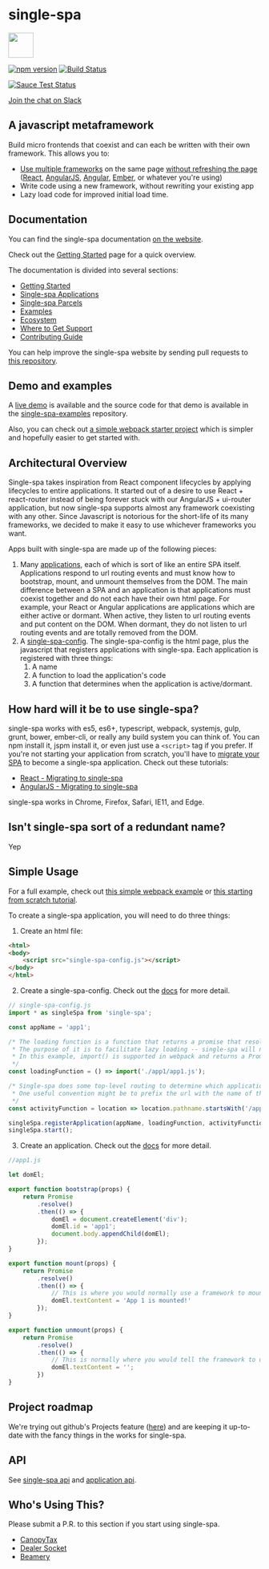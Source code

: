 # single-spa

<img src="https://single-spa.js.org/img/logo-white-bgblue.svg" width="50" height="50">

[![npm version](https://img.shields.io/npm/v/single-spa.svg?style=flat-square)](https://www.npmjs.org/package/single-spa)
[![Build Status](https://img.shields.io/travis/CanopyTax/single-spa/master.svg?style=flat-square)](https://travis-ci.org/CanopyTax/single-spa)

[![Sauce Test Status](https://saucelabs.com/browser-matrix/joeldenning.svg)](https://saucelabs.com/u/joeldenning)

[Join the chat on Slack](https://join.slack.com/t/single-spa/shared_invite/enQtMzIwMTcxNTU3ODQyLTM1Y2U1OWMzNTNjOWYyZDBlMDJhN2VkYzk3MDI2NzQ2Nzg0MzMzNjVhNWE2YjVhMTcxNjFkOWYzMjllMmUxMjk)

## A javascript metaframework

Build micro frontends that coexist and can each be written with their own framework. This allows you to:
- [Use multiple frameworks](/docs/single-spa-ecosystem.md#help-for-frameworks) on the same page [without refreshing the page](/docs/applications.md)
  ([React](https://github.com/CanopyTax/single-spa-react), [AngularJS](https://github.com/CanopyTax/single-spa-angular1), [Angular](https://github.com/CanopyTax/single-spa-angular2), [Ember](https://github.com/CanopyTax/single-spa-ember), or whatever you're using)
- Write code using a new framework, without rewriting your existing app
- Lazy load code for improved initial load time.

## Documentation

You can find the single-spa documentation [on the website](https://single-spa.js.org/).  

Check out the [Getting Started](https://single-spa.js.org/docs/getting-started-overview.html) page for a quick overview.

The documentation is divided into several sections:

* [Getting Started](https://single-spa.js.org/docs/getting-started-overview.html)
* [Single-spa Applications](https://single-spa.js.org/docs/building-applications.html)
* [Single-spa Parcels](https://single-spa.js.org/docs/parcels-overview.html)
* [Examples](https://single-spa.js.org/docs/examples.html)
* [Ecosystem](https://single-spa.js.org/docs/ecosystem.html)
* [Where to Get Support](https://single-spa.js.org/en/help.html)
* [Contributing Guide](https://single-spa.js.org/docs/contributing-overview.html)

You can help improve the single-spa website by sending pull requests to [this repository](https://github.com/CanopyTax/single-spa.js.org).

## Demo and examples

A [live demo](https://single-spa.surge.sh) is available and the source code for that demo is available in the [single-spa-examples](https://github.com/CanopyTax/single-spa-examples) repository.

Also, you can check out [a simple webpack starter project](https://github.com/joeldenning/simple-single-spa-webpack-example) which is simpler and hopefully easier to get started with.

## Architectural Overview

Single-spa takes inspiration from React component lifecycles by applying lifecycles to entire applications.
It started out of a desire to use React + react-router instead of being forever stuck with our AngularJS + ui-router application, but now single-spa supports almost any framework coexisting with any other. Since Javascript is notorious for the short-life of its many frameworks, we decided to make it easy to use whichever frameworks you want.

Apps built with single-spa are made up of the following pieces:

1. Many [applications](https://single-spa.js.org/docs/building-applications.html), each of which is sort of like an entire SPA itself. Applications respond to url routing events and must know how to bootstrap, mount, and unmount themselves from the DOM. The main difference between a SPA and an application is that applications must coexist together and do not each have their own html page.
  For example, your React or Angular applications are applications which are either active or dormant. When active, they listen to url routing events and put content on the DOM. When dormant, they do not listen to url routing events and are totally removed from the DOM.
2. A [single-spa-config](https://single-spa.js.org/docs/configuration.html). The single-spa-config is the html page, plus the javascript that registers applications with single-spa. Each application is registered with three things:
    1. A name
    2. A function to load the application's code
    3. A function that determines when the application is active/dormant.

## How hard will it be to use single-spa?
single-spa works with es5, es6+, typescript, webpack, systemjs, gulp, grunt, bower, ember-cli, or really any build system you can think of. You can npm install it, jspm install it, or even just use a `<script>` tag if you prefer. If you're not starting your application from scratch, you'll have to [migrate your SPA](https://single-spa.js.org/docs/migrating-existing-spas.html) to become a single-spa application. Check out these tutorials:

* [React - Migrating to single-spa](https://single-spa.js.org/docs/migrating-react-tutorial.html)
* [AngularJS - Migrating to single-spa](https://single-spa.js.org/docs/migrating-angularJS-tutorial.html)

single-spa works in Chrome, Firefox, Safari, IE11, and Edge.

## Isn't single-spa sort of a redundant name?
Yep

## Simple Usage
For a full example, check out [this simple webpack example](https://github.com/joeldenning/simple-single-spa-webpack-example) or [this starting from scratch tutorial](https://single-spa.js.org/docs/starting-from-scratch.html).

To create a single-spa application, you will need to do three things:

1. Create an html file:
```html
<html>
<body>
	<script src="single-spa-config.js"></script>
</body>
</html>
```

2. Create a single-spa-config. Check out the [docs](https://single-spa.js.org/docs/configuration.html) for more detail.

```js
// single-spa-config.js
import * as singleSpa from 'single-spa';

const appName = 'app1';

/* The loading function is a function that returns a promise that resolves with the javascript application module.
 * The purpose of it is to facilitate lazy loading -- single-spa will not download the code for a application until it needs to.
 * In this example, import() is supported in webpack and returns a Promise, but single-spa works with any loading function that returns a Promise.
 */
const loadingFunction = () => import('./app1/app1.js');

/* Single-spa does some top-level routing to determine which application is active for any url. You can implement this routing any way you'd like.
 * One useful convention might be to prefix the url with the name of the app that is active, to keep your top-level routing simple.
 */
const activityFunction = location => location.pathname.startsWith('/app1');

singleSpa.registerApplication(appName, loadingFunction, activityFunction);
singleSpa.start();
```

3. Create an application. Check out the [docs](https://single-spa.js.org/docs/building-applications.html) for more detail.

```js
//app1.js

let domEl;

export function bootstrap(props) {
	return Promise
		.resolve()
		.then(() => {
			domEl = document.createElement('div');
			domEl.id = 'app1';
			document.body.appendChild(domEl);
		});
}

export function mount(props) {
	return Promise
		.resolve()
		.then(() => {
			// This is where you would normally use a framework to mount some ui to the dom. See https://single-spa.js.org/docs/ecosystem.html.
			domEl.textContent = 'App 1 is mounted!'
		});
}

export function unmount(props) {
	return Promise
		.resolve()
		.then(() => {
			// This is normally where you would tell the framework to unmount the ui from the dom. See https://single-spa.js.org/docs/ecosystem.html
			domEl.textContent = '';
		})
}
```

## Project roadmap

We're trying out github's Projects feature ([here](https://github.com/CanopyTax/single-spa/projects)) and are keeping it up-to-date with the fancy things in the works for single-spa.

## API

See [single-spa api](https://single-spa.js.org/docs/api.html) and [application api](https://single-spa.js.org/docs/building-applications.html#registered-application-lifecycle).

## Who's Using This?

Please submit a P.R. to this section if you start using single-spa.

- [CanopyTax](https://www.canopytax.com)
- [Dealer Socket](https://dealersocket.com/)
- [Beamery](https://beamery.com/)
